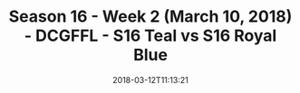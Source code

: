 ---
title: Season 16 - Week 2 (March 10, 2018) - DCGFFL - S16 Teal vs S16 Royal Blue
teams-score:
- team: _teams/s16-teal.md
  score: 32
- team: _teams/s16-royal-blue.md
  score: 30
mvp: Sean Karson, Brett Chambers
game-ball: Gabe Avilla, Kirk Yancey
sportsperson: Shanden Delameter, Brett Chambers
season: 16
week: 2
date: '2018-03-12T11:13:21'
pageid: season-16-week-2-march-10-2018-6367-vs-6365
---